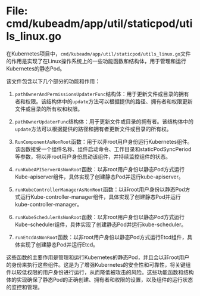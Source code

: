 # File: cmd/kubeadm/app/util/staticpod/utils_linux.go

在Kubernetes项目中，`cmd/kubeadm/app/util/staticpod/utils_linux.go`文件的作用是实现了在Linux操作系统上的一些功能函数和结构体，用于管理和运行Kubernetes的静态Pod。

该文件包含以下几个部分的功能和作用：

1. `pathOwnerAndPermissionsUpdaterFunc`结构体：用于更新文件或目录的拥有者和权限。该结构体中的`update`方法可以根据提供的路径、拥有者和权限更新文件或目录的所有权和权限。

2. `pathOwnerUpdaterFunc`结构体：用于更新文件或目录的拥有者。该结构体中的`update`方法可以根据提供的路径和拥有者更新文件或目录的所有权。

3. `RunComponentAsNonRoot`函数：用于以非root用户身份运行Kubernetes组件。该函数接受一个组件名称、组件启动命令、工作目录和staticPodSyncPeriod等参数，将以非root用户身份启动该组件，并持续监控组件的状态。

4. `runKubeAPIServerAsNonRoot`函数：以非root用户身份以静态Pod方式运行Kube-apiserver组件，具体实现了创建静态Pod并运行kube-apiserver。

5. `runKubeControllerManagerAsNonRoot`函数：以非root用户身份以静态Pod方式运行Kube-controller-manager组件，具体实现了创建静态Pod并运行kube-controller-manager。

6. `runKubeSchedulerAsNonRoot`函数：以非root用户身份以静态Pod方式运行Kube-scheduler组件，具体实现了创建静态Pod并运行kube-scheduler。

7. `runEtcdAsNonRoot`函数：以非root用户身份以静态Pod方式运行Etcd组件，具体实现了创建静态Pod并运行Etcd。

这些函数的主要作用是管理和运行Kubernetes的静态Pod，并且会以非root用户的身份来执行这些组件。这是为了增强Kubernetes的安全性和可靠性，将关键组件以较低权限的用户身份进行运行，从而降低被攻击的风险。这些功能函数和结构体的实现确保了静态Pod的正确创建、拥有者和权限的设置，以及组件的运行状态的监控和管理。

